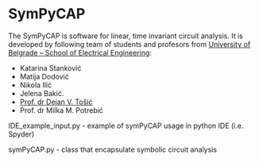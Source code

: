 # SymPyCAP

The SymPyCAP is software for linear, time invariant circuit analysis. It is developed by following team of students and profesors from [University of Belgrade – School of Electrical Engineering](https://www.etf.bg.ac.rs): 

* Katarina Stanković
* Matija Dodović
* Nikola Ilić
* Jelena Bakić.
* [Prof. dr Dejan V. Tošić](http://home.etf.rs/~tosic/)
* Prof. dr Milka M. Potrebić

IDE_example_input.py - example of symPyCAP usage in python IDE (i.e. Spyder)

symPyCAP.py - class that encapsulate symbolic circuit analysis 


